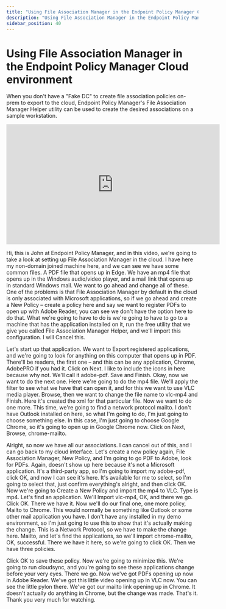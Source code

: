 ```yaml
---
title: "Using File Association Manager in the Endpoint Policy Manager Cloud environment"
description: "Using File Association Manager in the Endpoint Policy Manager Cloud environment"
sidebar_position: 40
---
```

# Using File Association Manager in the Endpoint Policy Manager Cloud environment

When you don't have a "Fake DC" to create file association policies on-prem to export to the cloud,
Endpoint Policy Manager's File Association Manager Helper utility can be used to create the desired
associations on a sample workstation.

<iframe width="560" height="315" src="https://www.youtube.com/embed/DQt5Dkv2YBc" title="Using File Association Manager in the Endpoint Policy Manager Cloud environment" frameborder="0" allow="accelerometer; autoplay; clipboard-write; encrypted-media; gyroscope; picture-in-picture; web-share" allowfullscreen="1"></iframe>

Hi, this is John at Endpoint Policy Manager, and in this video, we're going to take a look at
setting up File Association Manager in the cloud. I have here my non-domain joined machine here, and
we can see we have some common files. A PDF file that opens up in Edge. We have an mp4 file that
opens up in the Windows audio/video player, and a mail link that opens up in standard Windows mail.
We want to go ahead and change all of these. One of the problems is that File Association Manager by
default in the cloud is only associated with Microsoft applications, so if we go ahead and create a
New Policy – create a policy here and say we want to register PDFs to open up with Adobe Reader, you
can see we don't have the option here to do that. What we're going to have to do is we're going to
have to go to a machine that has the application installed on it, run the free utility that we give
you called File Association Manager Helper, and we'll import this configuration. I will Cancel this.

Let's start up that application. We want to Export registered applications, and we're going to look
for anything on this computer that opens up in PDF. There'll be readers, the first one – and this
can be any application, Chrome, AdobePRO if you had it. Click on Next. I like to include the icons
in here because why not. We'll call it adobe-pdf. Save and Finish. Okay, now we want to do the next
one. Here we're going to do the mp4 file. We'll apply the filter to see what we have that can open
it, and for this we want to use VLC media player. Browse, then we want to change the file name to
vlc-mp4 and Finish. Here it's created the xml for that particular file. Now we want to do one more.
This time, we're going to find a network protocol mailto. I don't have Outlook installed on here, so
what I'm going to do, I'm just going to choose something else. In this case, I'm just going to
choose Google Chrome, so it's going to open up in Google Chrome now. Click on Next, Browse,
chrome-mailto.

Alright, so now we have all our associations. I can cancel out of this, and I can go back to my
cloud interface. Let's create a new policy again, File Association Manager, New Policy, and I'm
going to go PDF to Adobe, look for PDFs. Again, doesn't show up here because it's not a Microsoft
application. It's a third-party app, so I'm going to import my adobe-pdf, click OK, and now I can
see it's here. It's available for me to select, so I'm going to select that, just confirm
everything's alright, and then click OK. Now we're going to Create a New Policy and import the mp4
to VLC. Type is mp4. Let's find an application. We'll Import vlc-mp4, OK, and there we go. Click OK.
There we have it. Now we'll do our final one, one more policy, Mailto to Chrome. This would normally
be something like Outlook or some other mail application you have. I don't have any installed in my
demo environment, so I'm just going to use this to show that it's actually making the change. This
is a Network Protocol, so we have to make the change here. Mailto, and let's find the applications,
so we'll import chrome-mailto, OK, successful. There we have it here, so we're going to click OK.
Then we have three policies.

Click OK to save these policy. Now we're going to minimize this. We're going to run cloudsync, and
you're going to see these applications change before your very eyes. There we go. Now we've got PDFs
opening up now in Adobe Reader. We've got this little video opening up in VLC now. You can see the
little pylon there. We've got our mailto link opening up in Chrome. It doesn't actually do anything
in Chrome, but the change was made. That's it. Thank you very much for watching.
